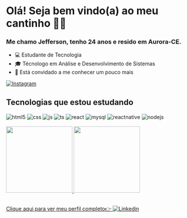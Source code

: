 <h1>Olá! Seja bem vindo(a) ao meu cantinho 👋😄</h1>

<h3>Me chamo Jefferson, tenho 24 anos e resido em Aurora-CE.</h3>

* 💻 Estudante de Tecnologia<br/>
*  🎓 Técnologo em Análise e Desenvolvimento de Sistemas<br/>
*   🤝 Está convidado a me conhecer um pouco mais

[![Instagram](https://img.shields.io/badge/Instagram-E4405F?style=for-the-badge&logo=instagram&logoColor=white)](https://instagram.com/footjef)

<h2>Tecnologias que estou estudando</h2>
<div style="display: inline_block">
  <img align="center" alt="html5" src="https://img.shields.io/badge/HTML5-E34F26?style=for-the-badge&logo=html5&logoColor=white"/>
  <img align="center" alt="css" src="https://img.shields.io/badge/CSS3-1572B6?style=for-the-badge&logo=css3&logoColor=white"/>
  <img align="center" alt="js" src="https://img.shields.io/badge/JavaScript-323330?style=for-the-badge&logo=javascript&logoColor=F7DF1E"/>
  <img align="center" alt="ts" src="https://img.shields.io/badge/TypeScript-007ACC?style=for-the-badge&logo=typescript&logoColor=white"/>
  <img align="center" alt="react" src="https://img.shields.io/badge/React-20232A?style=for-the-badge&logo=react&logoColor=61DAFB"/>
  <img align="center" alt="mysql" src="https://img.shields.io/badge/MySQL-00000F?style=for-the-badge&logo=mysql&logoColor=white"/>
  <img align="center" alt="reactnative" src="https://img.shields.io/badge/React_Native-20232A?style=for-the-badge&logo=react&logoColor=61DAFB"/>
  <img align="center" alt="nodejs" src="https://img.shields.io/badge/Node.js-43853D?style=for-the-badge&logo=node.js&logoColor=white"/>
</div>
<br/>
<div>
  <a href="https://beacons.ai/GitTec">
<img height="180em" src="https://github-readme-stats.vercel.app/api?username=GitTec&show_icons=true&theme=dracula&include_all_commits=true&count_private=true"/>
<img height="180em" src="https://github-readme-stats.vercel.app/api/top-langs/?username=GitTec&layout=compact&langs_count=16&theme=dracula"/>
</div></br>

Clique aqui para ver meu perfil completo👉 [![Linkedin](https://img.shields.io/badge/LinkedIn-0077B5?style=for-the-badge&logo=linkedin&logoColor=white)](https://www.linkedin.com/in/jefferson-ara%C3%BAjo-33088b217/)
